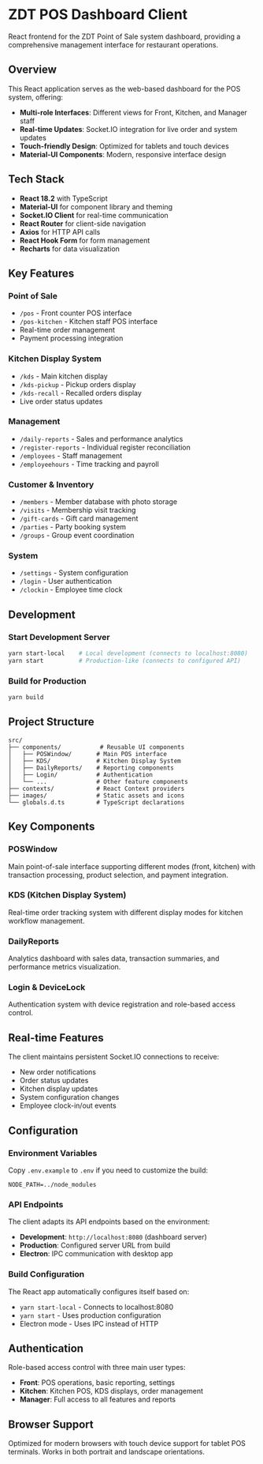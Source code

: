 # ZDT POS Dashboard Client

React frontend for the ZDT Point of Sale system dashboard, providing a comprehensive management interface for restaurant operations.

## Overview

This React application serves as the web-based dashboard for the POS system, offering:

- **Multi-role Interfaces**: Different views for Front, Kitchen, and Manager staff
- **Real-time Updates**: Socket.IO integration for live order and system updates
- **Touch-friendly Design**: Optimized for tablets and touch devices
- **Material-UI Components**: Modern, responsive interface design

## Tech Stack

- **React 18.2** with TypeScript
- **Material-UI** for component library and theming
- **Socket.IO Client** for real-time communication
- **React Router** for client-side navigation
- **Axios** for HTTP API calls
- **React Hook Form** for form management
- **Recharts** for data visualization

## Key Features

### Point of Sale
- `/pos` - Front counter POS interface
- `/pos-kitchen` - Kitchen staff POS interface
- Real-time order management
- Payment processing integration

### Kitchen Display System
- `/kds` - Main kitchen display
- `/kds-pickup` - Pickup orders display  
- `/kds-recall` - Recalled orders display
- Live order status updates

### Management
- `/daily-reports` - Sales and performance analytics
- `/register-reports` - Individual register reconciliation
- `/employees` - Staff management
- `/employeehours` - Time tracking and payroll

### Customer & Inventory
- `/members` - Member database with photo storage
- `/visits` - Membership visit tracking
- `/gift-cards` - Gift card management
- `/parties` - Party booking system
- `/groups` - Group event coordination

### System
- `/settings` - System configuration
- `/login` - User authentication
- `/clockin` - Employee time clock

## Development

### Start Development Server
```bash
yarn start-local    # Local development (connects to localhost:8080)
yarn start          # Production-like (connects to configured API)
```

### Build for Production
```bash
yarn build
```

## Project Structure

```
src/
├── components/           # Reusable UI components
│   ├── POSWindow/       # Main POS interface
│   ├── KDS/             # Kitchen Display System
│   ├── DailyReports/    # Reporting components
│   ├── Login/           # Authentication
│   └── ...              # Other feature components
├── contexts/            # React Context providers
├── images/              # Static assets and icons
└── globals.d.ts         # TypeScript declarations
```

## Key Components

### POSWindow
Main point-of-sale interface supporting different modes (front, kitchen) with transaction processing, product selection, and payment integration.

### KDS (Kitchen Display System)  
Real-time order tracking system with different display modes for kitchen workflow management.

### DailyReports
Analytics dashboard with sales data, transaction summaries, and performance metrics visualization.

### Login & DeviceLock
Authentication system with device registration and role-based access control.

## Real-time Features

The client maintains persistent Socket.IO connections to receive:
- New order notifications
- Order status updates
- Kitchen display updates
- System configuration changes
- Employee clock-in/out events

## Configuration

### Environment Variables
Copy `.env.example` to `.env` if you need to customize the build:

```env
NODE_PATH=../node_modules
```

### API Endpoints
The client adapts its API endpoints based on the environment:
- **Development**: `http://localhost:8080` (dashboard server)
- **Production**: Configured server URL from build
- **Electron**: IPC communication with desktop app

### Build Configuration
The React app automatically configures itself based on:
- `yarn start-local` - Connects to localhost:8080
- `yarn start` - Uses production configuration
- Electron mode - Uses IPC instead of HTTP

## Authentication

Role-based access control with three main user types:
- **Front**: POS operations, basic reporting, settings
- **Kitchen**: Kitchen POS, KDS displays, order management  
- **Manager**: Full access to all features and reports

## Browser Support

Optimized for modern browsers with touch device support for tablet POS terminals. Works in both portrait and landscape orientations.